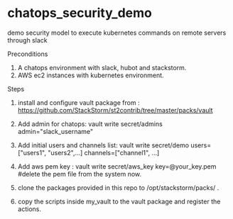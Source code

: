 # chatops_security_demo
demo security model to execute kubernetes commands on remote servers through slack

Preconditions 
  1. A chatops environment with slack, hubot and stackstorm. 
  2. AWS ec2 instances with kubernetes environment.

Steps 
  1. install and configure vault package from : https://github.com/StackStorm/st2contrib/tree/master/packs/vault
  
  2. Add admin for chatops:
          vault write secret/admins admin="slack_username"
  
  3. Add initial users and channels list:
          vault write secret/demo users=["users1", "users2",...] channels=["channel1", ...]
  
  4. Add aws pem key :
          vault write secret/aws_key key=@your_key.pem
          #delete the pem file from the system now.
 
  5. clone the packages provided in this repo to /opt/stackstorm/packs/ .

  6. copy the scripts inside my_vault to the vault package and register the actions.
